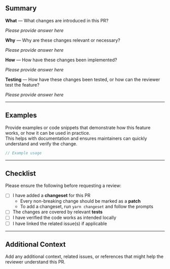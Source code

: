 ## Summary

**What** — What changes are introduced in this PR?

*Please provide answer here*

**Why** — Why are these changes relevant or necessary?  

*Please provide answer here*

**How** — How have these changes been implemented?

*Please provide answer here*

**Testing** — How have these changes been tested, or how can the reviewer test the feature?

*Please provide answer here*

---

## Examples

Provide examples or code snippets that demonstrate how this feature works, or how it can be used in practice.  
This helps with documentation and ensures maintainers can quickly understand and verify the change.

```ts
// Example usage
```

---

## Checklist

Please ensure the following before requesting a review:

- [ ] I have added a **changeset** for this PR
    - Every non-breaking change should be marked as a **patch**
    - To add a changeset, run `yarn changeset` and follow the prompts
- [ ] The changes are covered by relevant **tests**
- [ ] I have verified the code works as intended locally
- [ ] I have linked the related issue(s) if applicable

---

## Additional Context

Add any additional context, related issues, or references that might help the reviewer understand this PR.
